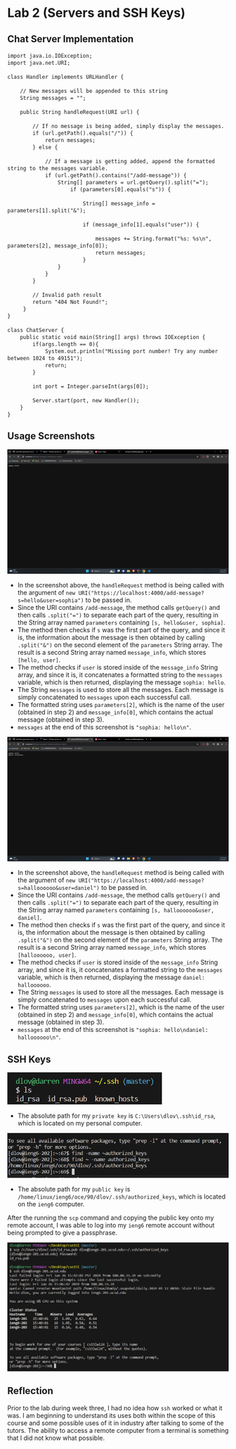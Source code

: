 # Lab 2 (Servers and SSH Keys)

## Chat Server Implementation

```
import java.io.IOException;
import java.net.URI;

class Handler implements URLHandler {

    // New messages will be appended to this string
    String messages = "";

    public String handleRequest(URI url) {

        // If no message is being added, simply display the messages.
        if (url.getPath().equals("/")) {
            return messages;
        } else {

            // If a message is getting added, append the formatted string to the messages variable.
            if (url.getPath().contains("/add-message")) {
                String[] parameters = url.getQuery().split("=");
                    if (parameters[0].equals("s")) {
                        
                        String[] message_info = parameters[1].split("&");

                        if (message_info[1].equals("user")) {

                            messages += String.format("%s: %s\n", parameters[2], message_info[0]);
                            return messages;
                        }
                } 
            }
        }
        
        // Invalid path result
        return "404 Not Found!";
     }
}

class ChatServer {
    public static void main(String[] args) throws IOException {
        if(args.length == 0){
            System.out.println("Missing port number! Try any number between 1024 to 49151");
            return;
        }

        int port = Integer.parseInt(args[0]);

        Server.start(port, new Handler());
    }
}
```

## Usage Screenshots

![Image](/lab2_images/first_image.png)

- In the screenshot above, the ```handleRequest``` method is being called with the argument of ```new URI("https://localhost:4000/add-message?s=hello&user=sophia")``` to be passed in.
- Since the URI contains ```/add-message```, the method calls ```getQuery()``` and then calls ```.split("=")``` to separate each part of the query, resulting in the String array named ```parameters``` containing ```[s, hello&user, sophia]```.
- The method then checks if ```s``` was the first part of the query, and since it is, the information about the message is then obtained by calling ```.split("&")``` on the second element of the ```parameters``` String array. The result is a second String array named ```message_info```, which stores ```[hello, user]```.
- The method checks if ```user``` is stored inside of the ```message_info``` String array, and since it is, it concatenates a formatted string to the ```messages``` variable, which is then returned, displaying the message ```sophia: hello```.
- The String ```messages``` is used to store all the messages. Each message is simply concatenated to ```messages``` upon each successful call.
- The formatted string uses ```parameters[2]```, which is the name of the user (obtained in step 2) and ```message_info[0]```, which contains the actual message (obtained in step 3).
- ```messages``` at the end of this screenshot is ```"sophia: hello\n"```.

![Image](/lab2_images/second_image.png)

- In the screenshot above, the ```handleRequest``` method is being called with the argument of ```new URI("https://localhost:4000/add-message?s=halloooooo&user=daniel")``` to be passed in.
- Since the URI contains ```/add-message```, the method calls ```getQuery()``` and then calls ```.split("=")``` to separate each part of the query, resulting in the String array named ```parameters``` containing ```[s, halloooooo&user, daniel]```.
- The method then checks if ```s``` was the first part of the query, and since it is, the information about the message is then obtained by calling ```.split("&")``` on the second element of the ```parameters``` String array. The result is a second String array named ```message_info```, which stores ```[halloooooo, user]```.
- The method checks if ```user``` is stored inside of the ```message_info``` String array, and since it is, it concatenates a formatted string to the ```messages``` variable, which is then returned, displaying the message ```daniel: halloooooo```.
- The String ```messages``` is used to store all the messages. Each message is simply concatenated to ```messages``` upon each successful call.
- The formatted string uses ```parameters[2]```, which is the name of the user (obtained in step 2) and ```message_info[0]```, which contains the actual message (obtained in step 3).
- ```messages``` at the end of this screenshot is ```"sophia: hello\ndaniel: halloooooo\n"```.

## SSH Keys

![Image](/lab2_images/ssh_location.png)
- The absolute path for my ```private key``` is ```C:\Users\dlov\.ssh\id_rsa```, which is located on my personal computer.

![Image](/lab2_images/ssh_location_public.png)
- The absolute path for my ```public key``` is ```/home/linux/ieng6/oce/90/dlov/.ssh/authorized_keys```, which is located on the ```ieng6``` computer.

After the running the ```scp``` command and copying the public key onto my remote account, I was able to log into my ```ieng6``` remote account without being prompted to give a passphrase.

![Image](/lab2_images/ssh_image.png)

## Reflection

Prior to the lab during week three, I had no idea how ```ssh``` worked or what it was. I am beginning to understand its uses both within the scope of this course and some possible uses of it in industry after talking to some of the tutors. The ability to access a remote computer from a terminal is something that I did not know what possible.
